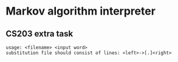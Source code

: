# Markov algorithm interpreter
## CS203 extra task
```shell
usage: <filename> <input word>
substitution file should consist of lines: <left>->[.]<right>
```
